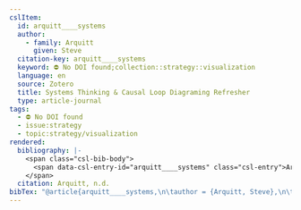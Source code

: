 ```yaml
---
cslItem:
  id: arquitt____systems
  author:
    - family: Arquitt
      given: Steve
  citation-key: arquitt____systems
  keyword: ⛔ No DOI found;collection::strategy::visualization
  language: en
  source: Zotero
  title: Systems Thinking & Causal Loop Diagraming Refresher
  type: article-journal
tags:
  - ⛔ No DOI found
  - issue:strategy
  - topic:strategy/visualization
rendered:
  bibliography: |-
    <span class="csl-bib-body">
      <span data-csl-entry-id="arquitt____systems" class="csl-entry">Arquitt, S. n.d.. <i>Systems Thinking &#38; Causal Loop Diagraming Refresher</i>.</span>
    </span>
  citation: Arquitt, n.d.
bibTex: "@article{arquitt____systems,\n\tauthor = {Arquitt, Steve},\n\ttitle = {Systems {Thinking} & {Causal} {Loop} {Diagraming} {Refresher}},\n}\n\n"
---
```

